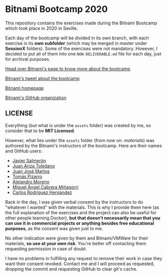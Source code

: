# Bitnami Bootcamp 2020

This repository contains the exercises made during the Bitnami Bootcamp which
took place in 2020 in Seville.

Each day of the bootcamp will be divided in its own branch, with each exercise in its
**own subfolder** (which may be merged in master under **SessionX** folders). Some of the exercises were not mandatory.
However, I decided to put all of them into one ``NON-DELIVERABLE.md`` file for each day, just for archival purposes.

[Head over Bitnami's page to know more about the bootcamp](https://bitnami.com/bootcamp)

[Bitnami's tweet about the bootcamp](https://twitter.com/bitnami/status/1226898235253501952)

[Bitnami homepage](https://bitnami.com/)

[Bitnami's GitHub organization](https://github.com/bitnami)

## LICENSE

Everything (but what is under the ``assets`` folder) was created by me, so consider that to be **MIT Licensed**.

However, what lies under the ``assets`` folder (from now on: *materials*) was authored by the Bitnami's instructors of the bootcamp.
Here are their names and GitHub users:

* [Javier Salmerón](https://github.com/javsalgar)
* [Juan Ariza Toledano](https://github.com/juan131)
* [Juan José Martos](https://github.com/jotamartos)
* [Tomás Pizarro](https://github.com/tompizmor)
* [Alejandro Moreno](https://github.com/alemorcuq)
* [Miguel Ángel Cabrera Miñagorri](https://github.com/miguelaeh)
* [Carlos Rodríguez Hernández](https://github.com/carrodher)


Back in the day, I was given verbal consent by the instructors to do "whatever I wanted" with the materials.
This is why I provide them here (as the full explanation of the exercises and the project can also be useful for other people learning Docker),
**but that doesn't necessarily mean that you can use it in commercial projects or anything besides free educational purposes**,
as the consent was given just to me.

No other indication were given by them and Bitnami/VMWare for their materials, **so use at your own risk**. You're better off contacting them requesting permission in case of doubt.

I have no problems in fulfilling any request to remove their work in case they want their consent revoked.
Contact me and I will proceed as requested, dropping the commit and requesting GitHub to clear git's cache.
